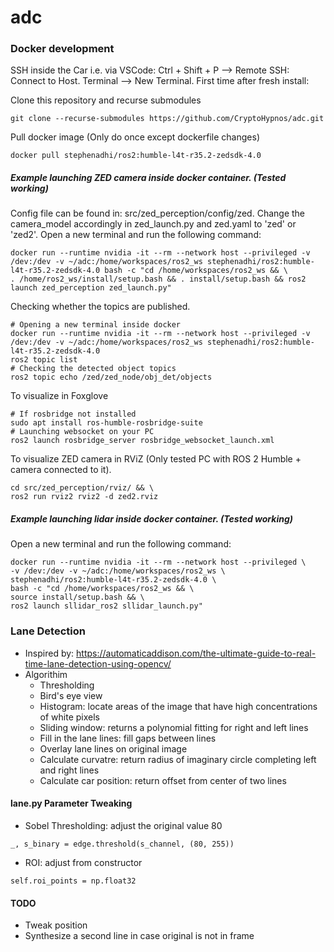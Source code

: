 # adc

### Docker development

SSH inside the Car i.e. via VSCode: Ctrl + Shift + P --> Remote SSH: Connect to Host. Terminal --> New Terminal. First time after fresh install:    

Clone this repository and recurse submodules
    
    git clone --recurse-submodules https://github.com/CryptoHypnos/adc.git

Pull docker image (Only do once except dockerfile changes)

    docker pull stephenadhi/ros2:humble-l4t-r35.2-zedsdk-4.0

##### Example launching ZED camera inside docker container. (Tested working)

Config file can be found in: src/zed_perception/config/zed. Change the camera_model accordingly in zed_launch.py and zed.yaml to 'zed' or 'zed2'.
Open a new terminal and run the following command:

    docker run --runtime nvidia -it --rm --network host --privileged -v /dev:/dev -v ~/adc:/home/workspaces/ros2_ws stephenadhi/ros2:humble-l4t-r35.2-zedsdk-4.0 bash -c "cd /home/workspaces/ros2_ws && \
    . /home/ros2_ws/install/setup.bash && . install/setup.bash && ros2 launch zed_perception zed_launch.py"

Checking whether the topics are published.

    # Opening a new terminal inside docker
    docker run --runtime nvidia -it --rm --network host --privileged -v /dev:/dev -v ~/adc:/home/workspaces/ros2_ws stephenadhi/ros2:humble-l4t-r35.2-zedsdk-4.0
    ros2 topic list
    # Checking the detected object topics
    ros2 topic echo /zed/zed_node/obj_det/objects 

To visualize in Foxglove

    # If rosbridge not installed
    sudo apt install ros-humble-rosbridge-suite
    # Launching websocket on your PC
    ros2 launch rosbridge_server rosbridge_websocket_launch.xml

To visualize ZED camera in RViZ (Only tested PC with ROS 2 Humble + camera connected to it).

    cd src/zed_perception/rviz/ && \
    ros2 run rviz2 rviz2 -d zed2.rviz

##### Example launching lidar inside docker container. (Tested working)
Open a new terminal and run the following command:

    docker run --runtime nvidia -it --rm --network host --privileged \
    -v /dev:/dev -v ~/adc:/home/workspaces/ros2_ws \
    stephenadhi/ros2:humble-l4t-r35.2-zedsdk-4.0 \
    bash -c "cd /home/workspaces/ros2_ws && \
    source install/setup.bash && \ 
    ros2 launch sllidar_ros2 sllidar_launch.py"

### Lane Detection
* Inspired by:
<https://automaticaddison.com/the-ultimate-guide-to-real-time-lane-detection-using-opencv/>
* Algorithim
  * Thresholding
  * Bird's eye view
  * Histogram: locate areas of the image that have high concentrations of white pixels
  * Sliding window: returns a polynomial fitting for right and left lines
  * Fill in the lane lines: fill gaps between lines
  * Overlay lane lines on original image
  * Calculate curvatre: return radius of imaginary circle completing left and right lines
  * Calculate car position: return offset from center of two lines


#### lane.py Parameter Tweaking
* Sobel Thresholding: adjust the original value 80

`_, s_binary = edge.threshold(s_channel, (80, 255))`

* ROI: adjust from constructor

`self.roi_points = np.float32`

#### TODO
* Tweak position
* Synthesize a second line in case original is not in frame
